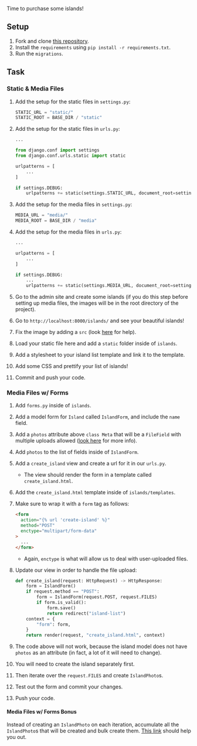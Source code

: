 Time to purchase some islands!

## Setup

1. Fork and clone [this repository](https://github.com/malthunayan/TASK-Django-M11-Files-II).
2. Install the `requirements` using `pip install -r requirements.txt`.
3. Run the `migrations`.

## Task

### Static & Media Files

1. Add the setup for the static files in `settings.py`:

   ```python
   STATIC_URL = "static/"
   STATIC_ROOT = BASE_DIR / "static"
   ```

2. Add the setup for the static files in `urls.py`:

   ```python
   ...

   from django.conf import settings
   from django.conf.urls.static import static

   urlpatterns = [
       ...
   ]

   if settings.DEBUG:
       urlpatterns += static(settings.STATIC_URL, document_root=settings.STATIC_ROOT)
   ```

3. Add the setup for the media files in `settings.py`:

   ```python
   MEDIA_URL = "media/"
   MEDIA_ROOT = BASE_DIR / "media"
   ```

4. Add the setup for the media files in `urls.py`:

   ```python
   ...

   urlpatterns = [
       ...
   ]

   if settings.DEBUG:
       ...
       urlpatterns += static(settings.MEDIA_URL, document_root=settings.MEDIA_ROOT)
   ```

5. Go to the admin site and create some islands (if you do this step before setting up media files, the images will be in the root directory of the project).
6. Go to `http://localhost:8000/islands/` and see your beautiful islands!
7. Fix the image by adding a `src` (look [here](https://docs.djangoproject.com/en/4.1/topics/files/#using-files-in-models) for help).
8. Load your static file here and add a `static` folder inside of `islands`.
9. Add a stylesheet to your island list template and link it to the template.
10. Add some CSS and prettify your list of islands!
11. Commit and push your code.

### Media Files w/ Forms

1. Add `forms.py` inside of `islands`.
2. Add a model form for `Island` called `IslandForm`, and include the `name` field.
3. Add a `photos` attribute above `class Meta` that will be a `FileField` with multiple uploads allowed ([look here](https://docs.djangoproject.com/en/4.0/topics/http/file-uploads/#uploading-multiple-files) for more info).
4. Add `photos` to the list of fields inside of `IslandForm`.
5. Add a `create_island` view and create a url for it in our `urls.py`.
   - The view should render the form in a template called `create_island.html`.
6. Add the `create_island.html` template inside of `islands/templates`.
7. Make sure to wrap it with a `form` tag as follows:

   ```html
   <form
     action="{% url 'create-island' %}"
     method="POST"
     enctype="multipart/form-data"
   >
     ...
   </form>
   ```

   - Again, `enctype` is what will allow us to deal with user-uploaded files.

8. Update our view in order to handle the file upload:

   ```python
   def create_island(request: HttpRequest) -> HttpResponse:
       form = IslandForm()
       if request.method == "POST":
           form = IslandForm(request.POST, request.FILES)
           if form.is_valid():
               form.save()
               return redirect("island-list")
       context = {
           "form": form,
       }
       return render(request, "create_island.html", context)
   ```

9. The code above will not work, because the island model does not have `photos` as an attribute (in fact, a lot of it will need to change).
10. You will need to create the island separately first.
11. Then iterate over the `request.FILES` and create `IslandPhoto`s.
12. Test out the form and commit your changes.
13. Push your code.

#### Media Files w/ Forms Bonus

Instead of creating an `IslandPhoto` on each iteration, accumulate all the `IslandPhoto`s that will be created and bulk create them. [This link](https://docs.djangoproject.com/en/4.0/ref/models/querysets/#bulk-create) should help you out.
